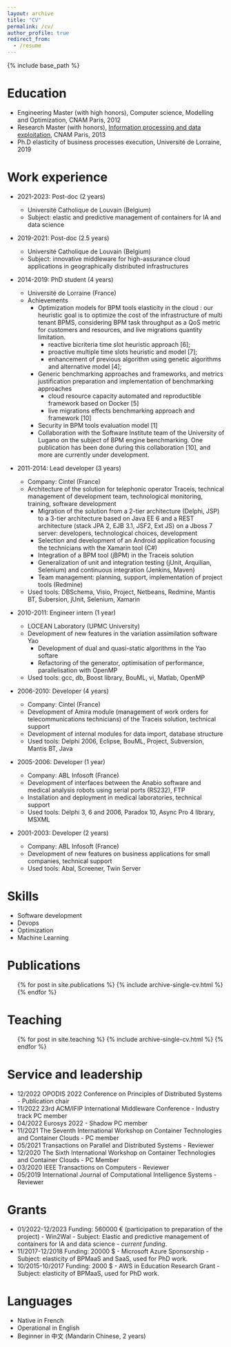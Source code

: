 ```yaml
---
layout: archive
title: "CV"
permalink: /cv/
author_profile: true
redirect_from:
  - /resume
---
```


{% include base_path %}

Education
======
* Engineering Master (with high honors), Computer science, Modelling and Optimization,  CNAM Paris, 2012
* Research Master (with honors), [Information processing and data exploitation](https://formation.cnam.fr/rechercher-par-discipline/master-sciences-technologies-sante-mention-informatique-parcours-traitement-de-l-information-et-exploitation-des-donnees-813201.kjsp), CNAM Paris, 2013
* Ph.D elasticity of business processes execution, Université de Lorraine, 2019

Work experience
======
* 2021-2023: Post-doc (2 years)
  * Université Catholique de Louvain (Belgium)
  * Subject: elastic and predictive management of containers for IA and data science
* 2019-2021: Post-doc (2.5 years)
  * Université Catholique de Louvain (Belgium)
  * Subject: innovative middleware for high-assurance cloud applications in geographically distributed infrastructures

* 2014-2019: PhD student (4 years)
  * Université de Lorraine (France)
  * Achievements
    * Optimization models for BPM tools elasticity in the cloud : our heuristic goal is to optimize the cost of the infrastructure of multi tenant BPMS, considering BPM task throughput as a QoS metric for customers and resources, and live migrations quantity limitation.
      * reactive bicriteria time slot heuristic approach [6];
      * proactive multiple time slots heuristic and model [7];
      * enhancement of previous algorithm using genetic algorithms and alternative model [4];
    * Generic benchmarking approaches and frameworks, and metrics justification preparation and implementation of benchmarking approaches
      * cloud resource capacity automated and reproductible framework based on Docker [5]
      * live migrations effects benchmarking approach and framework [10]
    * Security in BPM tools evaluation model [1]
    * Collaboration with the Software Institute team of the University of Lugano on the subject of BPM engine benchmarking. One publication has been done during this collaboration [10], and more are currently under development.

* 2011-2014: Lead developer (3 years)
  * Company: Cintel (France)
  * Architecture of the solution for telephonic operator Traceis, technical management of development team, technological monitoring, training, software development
    * Migration of the solution from a 2-tier architecture (Delphi, JSP) to a 3-tier architecture based on Java EE 6 and a REST architecture (stack JPA 2, EJB 3.1, JSF2, Ext JS) on a Jboss 7 server: developers, technological choices, development
    * Selection and development of an Android application focusing the technicians with the Xamarin tool (C#)
    * Integration of a BPM tool (jBPM) in the Traceis solution
    * Generalization of unit and integration testing (jUnit, Arquilian, Selenium) and continuous integration (Jenkins, Maven)
    * Team management: planning, support, implementation of project tools (Redmine)
  * Used tools: DBSchema, Visio, Project, Netbeans, Redmine, Mantis BT, Subersion, jUnit, Selenium, Xamarin

* 2010-2011: Engineer intern (1 year)
  * LOCEAN Laboratory (UPMC University)
  * Development of new features in the variation assimilation software Yao
    * Development of dual and quasi-static algorithms in the Yao softare
    * Refactoring of the generator, optimisation of performance, parallelisation with OpenMP
  * Used tools: gcc, db, Boost library, BouML, vi, Matlab, OpenMP
* 2006-2010: Developer (4 years)
  * Company: Cintel (France)
  * Development of Amira module (management of work orders for telecommunications technicians) of the Traceis solution, technical support
  * Development of internal modules for data import, database structure
  * Used tools: Delphi 2006, Eclipse, BouML, Project, Subversion, Mantis BT, Java

* 2005-2006: Developer (1 year)
  * Company: ABL Infosoft (France)
  * Development of interfaces between the Anabio software and medical analysis robots using serial ports (RS232),
FTP
  * Installation and deployment in medical laboratories, technical support
  * Used tools: Delphi 3, 6 and 2006, Paradox 10, Async Pro 4 library, MSXML

* 2001-2003: Developer (2 years)
  * Company: ABL Infosoft (France)
  * Development of new features on business applications for small companies, technical support
  * Used tools: Abal, Screener, Twin Server

Skills
======
* Software development
* Devops
* Optimization
* Machine Learning

Publications
======
  <ul>{% for post in site.publications %}
    {% include archive-single-cv.html %}
  {% endfor %}</ul>
  
 
Teaching
======
  <ul>{% for post in site.teaching %}
    {% include archive-single-cv.html %}
  {% endfor %}</ul>
  
Service and leadership
======
* 12/2022 OPODIS 2022 Conference on Principles of Distributed Systems - Publication chair
* 11/2022 23rd ACM/IFIP International Middleware Conference - Industry track PC member
* 04/2022 Eurosys 2022 - Shadow PC member
* 11/2021 The Seventh International Workshop on Container Technologies and Container Clouds - PC member
* 05/2021 Transactions on Parallel and Distributed Systems - Reviewer
* 12/2020 The Sixth International Workshop on Container Technologies and Container Clouds - PC Member
* 03/2020 IEEE Transactions on Computers - Reviewer
* 05/2019 International Journal of Computational Intelligence Systems - Reviewer

Grants
=====
* 01/2022-12/2023 Funding: 560000 € (participation to preparation of the project) - Win2Wal - Subject: Elastic and predictive management of containers for IA and data science - *current funding*.
* 11/2017-12/2018 Funding: 20000 $ - Microsoft Azure Sponsorship - Subject: elasticity of BPMaaS and SaaS, used for PhD work.
* 10/2015-10/2017 Funding: 2000 $ - AWS in Education Research Grant - Subject: elasticity of BPMaaS, used for PhD work.

Languages
=====
* Native in French
* Operational in English
* Beginner in 中文 (Mandarin Chinese, 2 years)